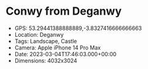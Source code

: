 # Conwy from Deganwy

- GPS: 53.29441388888889,-3.8327416666666663
- Location: Deganwy
- Tags: Landscape, Castle
- Camera: Apple iPhone 14 Pro Max
- Date: 2023-03-04T17:46:03.000+00:00
- Dimensions: 4032x3024
